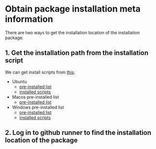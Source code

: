 # Obtain package installation meta information

There are two ways to get the installation location of the installation package.

## 1. Get the installation path from the installation script

We can get install scripts from [this](https://github.com/actions/virtual-environments).

- Ubuntu
  - [pre-installed list](https://github.com/actions/virtual-environments/blob/master/images/linux/Ubuntu1804-README.md)
  - [installed scripts](https://github.com/actions/virtual-environments/tree/master/images/linux/scripts/installers)
- Macos pre-installed list
  - [pre-installed list](https://github.com/actions/virtual-environments/blob/master/images/macos/macos-10.15-Readme.md)
- Windows pre-installed list
  - [pre-installed list](https://github.com/actions/virtual-environments/blob/master/images/win/Windows2019-Readme.md)
  - [installed scripts](https://github.com/actions/virtual-environments/tree/master/images/win/scripts/Installers)

## 2. Log in to github runner to find the installation location of the package
